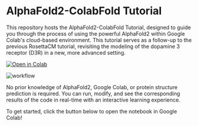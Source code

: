 # AlphaFold2-ColabFold Tutorial

This repository hosts the AlphaFold2-ColabFold Tutorial, designed to guide you through the process of using the powerful AlphaFold2 within Google Colab's cloud-based environment. This tutorial serves as a follow-up to the previous RosettaCM tutorial, revisiting the modeling of the dopamine 3 receptor (D3R) in a new, more advanced setting.

[![Open in Colab](https://colab.research.google.com/assets/colab-badge.svg)](https://colab.research.google.com/github/engelberger/CPBP8330/blob/main/AF2_class/AlphaFold2.ipynb)


![workflow](https://raw.githubusercontent.com/engelberger/CPBP8330/1a12d06cac08ef8a29293011ddf827b92966bfbb/AF2_class/IMG_2400.png)

No prior knowledge of AlphaFold2, Google Colab, or protein structure prediction is required. You can run, modify, and see the corresponding results of the code in real-time with an interactive learning experience.

To get started, click the button below to open the notebook in Google Colab!
